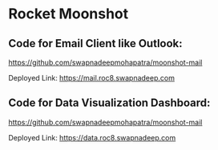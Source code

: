 # Rocket Moonshot


## Code for Email Client like Outlook:

https://github.com/swapnadeepmohapatra/moonshot-mail

Deployed Link: https://mail.roc8.swapnadeep.com

## Code for Data Visualization Dashboard:

https://github.com/swapnadeepmohapatra/moonshot-mail

Deployed Link: https://data.roc8.swapnadeep.com


